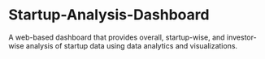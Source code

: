 # Startup-Analysis-Dashboard
A web-based dashboard that provides overall, startup-wise, and investor-wise analysis of startup data using data analytics and visualizations.
